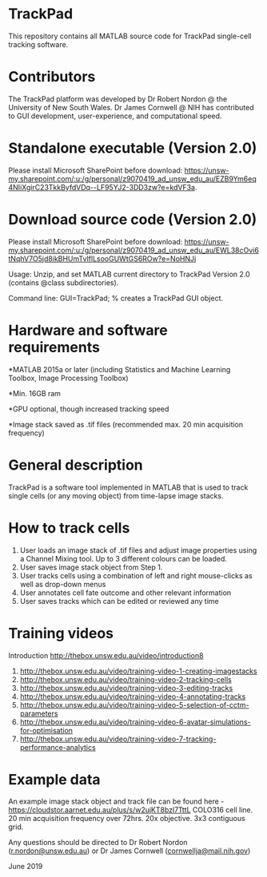 # TrackPad
This repository contains all MATLAB source code for TrackPad single-cell tracking software. 

# Contributors 
The TrackPad platform was developed by Dr Robert Nordon @ the University of New South Wales. 
Dr James Cornwell @ NIH has contributed to GUI development, user-experience, and computational speed.  

# Standalone executable (Version 2.0)
Please install Microsoft SharePoint before download: https://unsw-my.sharepoint.com/:u:/g/personal/z9070419_ad_unsw_edu_au/EZB9Ym6eq4NIiXgirC23TkkByfdVDq--LF95YJ2-3DD3zw?e=kdVF3a. 

# Download source code (Version 2.0)
Please install Microsoft SharePoint before download: https://unsw-my.sharepoint.com/:u:/g/personal/z9070419_ad_unsw_edu_au/EWL38cOvi6tNqhV7O5jd8ikBHUmTvlflLsooGUWtGS6ROw?e=NoHNJj

Usage: Unzip, and set MATLAB current directory to TrackPad Version 2.0 (contains @class subdirectories).

Command line: GUI=TrackPad; % creates a TrackPad GUI object.

# Hardware and software requirements
*MATLAB 2015a or later (including Statistics and Machine Learning Toolbox, Image Processing Toolbox)

*Min. 16GB ram

*GPU optional, though increased tracking speed

*Image stack saved as .tif files (recommended max. 20 min acquisition frequency)

# General description
TrackPad is a software tool implemented in MATLAB that is used to track single cells (or any moving object) from time-lapse image stacks. 

# How to track cells
1. User loads an image stack of .tif files and adjust image properties using a Channel Mixing tool. Up to 3 different colours can     be loaded.
2. User saves image stack object from Step 1. 
3. User tracks cells using a combination of left and right mouse-clicks as well as drop-down menus
4. User annotates cell fate outcome and other relevant information
5. User saves tracks which can be edited or reviewed any time

# Training videos
Introduction http://thebox.unsw.edu.au/video/introduction8
1. http://thebox.unsw.edu.au/video/training-video-1-creating-imagestacks
2. http://thebox.unsw.edu.au/video/training-video-2-tracking-cells
3. http://thebox.unsw.edu.au/video/training-video-3-editing-tracks
4. http://thebox.unsw.edu.au/video/training-video-4-annotating-tracks
5. http://thebox.unsw.edu.au/video/training-video-5-selection-of-cctm-parameters
6. http://thebox.unsw.edu.au/video/training-video-6-avatar-simulations-for-optimisation
7. http://thebox.unsw.edu.au/video/training-video-7-tracking-performance-analytics

# Example data
An example image stack object and track file can be found here - https://cloudstor.aarnet.edu.au/plus/s/w2ujKT8bzl7TttL
COLO316 cell line. 20 min acquisition frequency over 72hrs. 20x objective. 3x3 contiguous grid.  

Any questions should be directed to Dr Robert Nordon (r.nordon@unsw.edu.au) or Dr James Cornwell (cornwellja@mail.nih.gov)

June 2019
